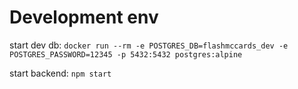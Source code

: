 # Development env

start dev db:
`docker run --rm -e POSTGRES_DB=flashmccards_dev -e POSTGRES_PASSWORD=12345 -p 5432:5432 postgres:alpine`

start backend:
`npm start`
